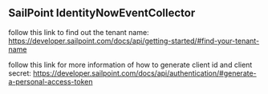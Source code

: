 ## SailPoint IdentityNowEventCollector

follow this link to find out the tenant name: https://developer.sailpoint.com/docs/api/getting-started/#find-your-tenant-name

follow this link for more information of how to generate client id and client secret:
https://developer.sailpoint.com/docs/api/authentication/#generate-a-personal-access-token
